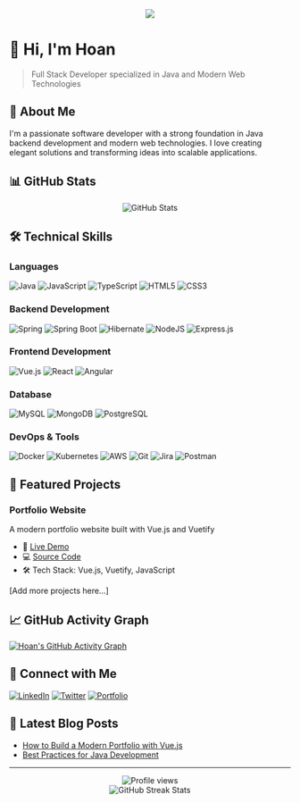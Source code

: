 <div align="center">
  <img src="https://readme-typing-svg.herokuapp.com/?lines=Welcome+to+my+GitHub+Profile!;I'm+a+Full+Stack+Developer;3%2B+years+of+coding+experience&center=true&width=380&height=45">
</div>

# 👋 Hi, I'm Hoan

> Full Stack Developer specialized in Java and Modern Web Technologies

## 🚀 About Me

I'm a passionate software developer with a strong foundation in Java backend development and modern web technologies. I love creating elegant solutions and transforming ideas into scalable applications.

## 📊 GitHub Stats

<div align="center">
  <img src="https://github-readme-stats.vercel.app/api?username=viethoan261&show_icons=true&theme=radical" alt="GitHub Stats" />
</div>


## 🛠️ Technical Skills

### Languages
![Java](https://img.shields.io/badge/Java-%23ED8B00.svg?style=for-the-badge&logo=java&logoColor=white)
![JavaScript](https://img.shields.io/badge/JavaScript-%23F7DF1E.svg?style=for-the-badge&logo=javascript&logoColor=black)
![TypeScript](https://img.shields.io/badge/TypeScript-%23007ACC.svg?style=for-the-badge&logo=typescript&logoColor=white)
![HTML5](https://img.shields.io/badge/HTML5-%23E34F26.svg?style=for-the-badge&logo=html5&logoColor=white)
![CSS3](https://img.shields.io/badge/CSS3-%231572B6.svg?style=for-the-badge&logo=css3&logoColor=white)

### Backend Development
![Spring](https://img.shields.io/badge/Spring-%236DB33F.svg?style=for-the-badge&logo=spring&logoColor=white)
![Spring Boot](https://img.shields.io/badge/Spring_Boot-%236DB33F.svg?style=for-the-badge&logo=spring-boot&logoColor=white)
![Hibernate](https://img.shields.io/badge/Hibernate-%23595014.svg?style=for-the-badge&logo=hibernate&logoColor=white)
![NodeJS](https://img.shields.io/badge/Node.js-%23339933.svg?style=for-the-badge&logo=nodedotjs&logoColor=white)
![Express.js](https://img.shields.io/badge/Express.js-%23404d59.svg?style=for-the-badge&logo=express&logoColor=white)

### Frontend Development
![Vue.js](https://img.shields.io/badge/Vue.js-%234FC08D.svg?style=for-the-badge&logo=vuedotjs&logoColor=white)
![React](https://img.shields.io/badge/React-%2320232a.svg?style=for-the-badge&logo=react&logoColor=%2361DAFB)
![Angular](https://img.shields.io/badge/Angular-%23DD0031.svg?style=for-the-badge&logo=angular&logoColor=white)

### Database
![MySQL](https://img.shields.io/badge/MySQL-%2300f.svg?style=for-the-badge&logo=mysql&logoColor=white)
![MongoDB](https://img.shields.io/badge/MongoDB-%234ea94b.svg?style=for-the-badge&logo=mongodb&logoColor=white)
![PostgreSQL](https://img.shields.io/badge/PostgreSQL-%23316192.svg?style=for-the-badge&logo=postgresql&logoColor=white)

### DevOps & Tools
![Docker](https://img.shields.io/badge/Docker-%232496ED.svg?style=for-the-badge&logo=docker&logoColor=white)
![Kubernetes](https://img.shields.io/badge/Kubernetes-%23326ce5.svg?style=for-the-badge&logo=kubernetes&logoColor=white)
![AWS](https://img.shields.io/badge/AWS-%23FF9900.svg?style=for-the-badge&logo=amazon-aws&logoColor=white)
![Git](https://img.shields.io/badge/Git-%23F05033.svg?style=for-the-badge&logo=git&logoColor=white)
![Jira](https://img.shields.io/badge/Jira-%230A0FFF.svg?style=for-the-badge&logo=jira&logoColor=white)
![Postman](https://img.shields.io/badge/Postman-FF6C37?style=for-the-badge&logo=postman&logoColor=white)

## 🌟 Featured Projects

### Portfolio Website
A modern portfolio website built with Vue.js and Vuetify
- 🔗 [Live Demo](your-link-here)
- 💻 [Source Code](your-link-here)
- 🛠️ Tech Stack: Vue.js, Vuetify, JavaScript

[Add more projects here...]

## 📈 GitHub Activity Graph

[![Hoan's GitHub Activity Graph](https://github-readme-activity-graph.vercel.app/graph?username=viethoan261&theme=tokyo-night)](https://github.com/viethoan261)

## 🤝 Connect with Me

[![LinkedIn](https://img.shields.io/badge/LinkedIn-0077B5?style=for-the-badge&logo=linkedin&logoColor=white)](your-linkedin-url)
[![Twitter](https://img.shields.io/badge/Twitter-1DA1F2?style=for-the-badge&logo=twitter&logoColor=white)](your-twitter-url)
[![Portfolio](https://img.shields.io/badge/Portfolio-000000?style=for-the-badge&logo=About.me&logoColor=white)](your-portfolio-url)

## 📝 Latest Blog Posts

<!-- BLOG-POST-LIST:START -->
- [How to Build a Modern Portfolio with Vue.js](your-blog-link)
- [Best Practices for Java Development](your-blog-link)
<!-- BLOG-POST-LIST:END -->

---

<div align="center">
  <img src="https://komarev.com/ghpvc/?username=viethoan261&color=blueviolet" alt="Profile views" />
</div>
<div align="center">
  <img src="https://streak-stats.demolab.com/?user=viethoan261" alt="GitHub Streak Stats"/>
</div>
